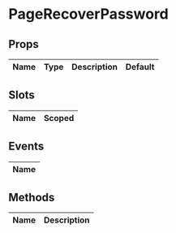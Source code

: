 # PageRecoverPassword

> 

## Props

| Name       | Type          | Description     | Default                  |
|------------|---------------|-----------------|--------------------------|

## Slots

| Name       | Scoped        |
|------------|---------------|

## Events

| Name       |
|------------|

## Methods

| Name       | Description     |
|------------|-----------------|

